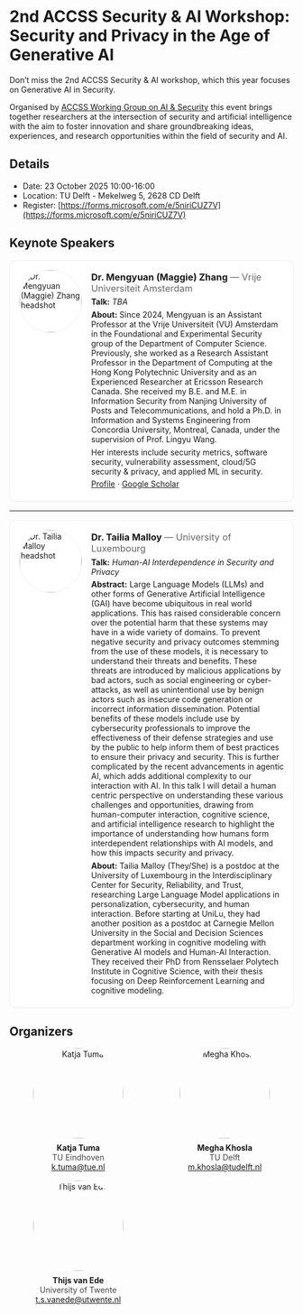# 2nd ACCSS Security & AI Workshop: Security and Privacy in the Age of Generative AI
Don’t miss the 2nd ACCSS Security & AI workshop, which this year focuses on Generative AI in Security.

Organised by <a href="https://secai-accss.github.io" target="_blank" rel="noopener">
ACCSS Working Group on AI &amp; Security</a> this event brings together researchers at the intersection of security and artificial intelligence with the aim to foster innovation and share groundbreaking ideas, experiences, and research opportunities within the field of security and AI.

## Details
- Date: 23 October 2025 10:00-16:00 
- Location: TU Delft - Mekelweg 5, 2628 CD Delft
- Register: [https://forms.microsoft.com/e/5niriCUZ7V](https://forms.microsoft.com/e/5niriCUZ7V)


<h2>Keynote Speakers</h2>

<div class="speaker">
  <img src="{{ '/assets/img/maggie.jpg' | relative_url }}" alt="Dr. Mengyuan (Maggie) Zhang headshot" loading="lazy">
  <div class="speaker-body">
    <h3>Dr. Mengyuan (Maggie) Zhang <span>— Vrije Universiteit Amsterdam</span></h3>
    <p><strong>Talk:</strong> <em>TBA</em></p>
    <p><strong>About:</strong> Since 2024, Mengyuan is an Assistant Professor at the Vrije Universiteit (VU) Amsterdam in the Foundational and Experimental Security group of the Department of Computer Science. Previously, she worked as a Research Assistant Professor in the Department of Computing at the Hong Kong Polytechnic University and as an Experienced Researcher at Ericsson Research Canada. She received my B.E. and M.E. in Information Security from Nanjing University of Posts and Telecommunications, and hold a Ph.D. in Information and Systems Engineering from Concordia University, Montreal, Canada, under the supervision of Prof. Lingyu Wang.</p>
    <p>Her interests include security metrics, software security, vulnerability assessment, cloud/5G security & privacy, and applied ML in security.</p>
    <p>
      <a href="https://mengyuanzhang.github.io/">Profile</a> ·
      <a href="https://scholar.google.com/citations?user=XebXoxIAAAAJ">Google Scholar</a>
    </p>
  </div>
</div>

<hr>

<div class="speaker">
  <img src="{{ '/assets/img/tailia.jpg' | relative_url }}" alt="Dr. Tailia Malloy headshot" loading="lazy">
  <div class="speaker-body">
    <h3>Dr. Tailia Malloy <span>— University of Luxembourg</span></h3>
    <p><strong>Talk:</strong> <em>Human-AI Interdependence in Security and Privacy</em></p>
    <p><strong>Abstract:</strong> Large Language Models (LLMs) and other forms of Generative Artificial Intelligence (GAI) have become ubiquitous in real world applications. This has raised considerable concern over the potential harm that these systems may have in a wide variety of domains. To prevent negative security and privacy outcomes stemming from the use of these models, it is necessary to understand their threats and benefits. These threats are introduced by malicious applications by bad actors, such as social engineering or cyber-attacks, as well as unintentional use by benign actors such as insecure code generation or incorrect information dissemination. Potential benefits of these models include use by cybersecurity professionals to improve the effectiveness of their defense strategies and use by the public to help inform them of best practices to ensure their privacy and security. This is further complicated by the recent advancements in agentic AI, which adds additional complexity to our interaction with AI. In this talk I will detail a human centric perspective on understanding these various challenges and opportunities, drawing from human-computer interaction, cognitive science, and artificial intelligence research to highlight the importance of understanding how humans form interdependent relationships with AI models, and how this impacts security and privacy.</p>
    <p><strong>About:</strong> Tailia Malloy (They/She) is a postdoc at the University of Luxembourg in the Interdisciplinary Center for Security, Reliability, and Trust, researching Large Language Model applications in personalization, cybersecurity, and human interaction. Before starting at UniLu, they had another position as a postdoc at Carnegie Mellon University in the Social and Decision Sciences department working in cognitive modeling with Generative AI models and Human-AI Interaction. They received their PhD from Rensselaer Polytech Institute in Cognitive Science, with their thesis focusing on Deep Reinforcement Learning and cognitive modeling. </p>
  </div>
</div>

<style>
.speaker{
  display:flex; gap:1rem; align-items:flex-start;
  background:#fff; border:1px solid #eee; border-radius:12px;
  padding:16px; box-shadow:0 1px 3px rgba(0,0,0,.04); margin:1rem 0;
}
.speaker img{
  width:110px; height:110px; border-radius:50%;
  object-fit:cover; border:1px solid #eee; flex:0 0 110px;
}
.speaker-body{min-width:0}
.speaker-body h3{margin:.2rem 0}
.speaker-body h3 span{font-weight:400; color:#666}
.speaker-body p{margin:.35rem 0}
@media (max-width: 540px){
  .speaker{flex-direction:column; align-items:center; text-align:center}
  .speaker img{width:96px; height:96px}
}
</style>
 

<!-- ## Programme
The workshop will be held in Commissiekamer 3 - 20 Aula Conference Centre - TU Delft.

| **Time**    | **What**                |
|-------------|-------------------------|
| 9:30-10:00  | Walk-in                 |
| 10:00-10:10 | Welcome                 |
| 10:10-11:00 | Keynote                 |
| 11:00-11:20 | Coffee                  |
| 11:20-12:00 | Poster/Breakout session |
| 12:00-13:00 | Lunch                   |
| 13:00-13:45 | Keynote                 |
| 13:45-14:00 | Coffee                  |
| 14:00-15:30 | Breakout sessions       |
| 15:30-???   | Drinks & Bitterballen   | -->

## Organizers

<div style="display:grid;grid-template-columns:repeat(auto-fit,minmax(220px,1fr));gap:16px;align-items:start;max-width:1000px;margin:0 auto 1rem;">
  <figure style="text-align:center;margin:0;">
    <img src="{{ '/assets/img/katja-tuma.jpeg' | relative_url }}" alt="Katja Tuma" style="width:160px;height:160px;object-fit:cover;border-radius:50%;display:block;margin:0 auto 8px;">
    <figcaption><strong>Katja Tuma</strong><br><span style="opacity:.8">TU Eindhoven</span><br><a href="mailto:k.tuma@tue.nl">k.tuma@tue.nl</a></figcaption>
  </figure>
  <figure style="text-align:center;margin:0;">
    <img src="{{ '/assets/img/megha-khosla.jpg' | relative_url }}" alt="Megha Khosla" style="width:160px;height:160px;object-fit:cover;border-radius:50%;display:block;margin:0 auto 8px;">
    <figcaption><strong>Megha Khosla</strong><br><span style="opacity:.8">TU Delft</span><br><a href="mailto:m.khosla@tudelft.nl">m.khosla@tudelft.nl</a></figcaption>
  </figure>
  <figure style="text-align:center;margin:0;">
    <img src="{{ '/assets/img/thijs-van-ede.jpg' | relative_url }}" alt="Thijs van Ede" style="width:160px;height:160px;object-fit:cover;border-radius:50%;display:block;margin:0 auto 8px;">
    <figcaption><strong>Thijs van Ede</strong><br><span style="opacity:.8">University of Twente</span><br><a href="mailto:t.s.vanede@utwente.nl">t.s.vanede@utwente.nl</a></figcaption>
  </figure>
</div>